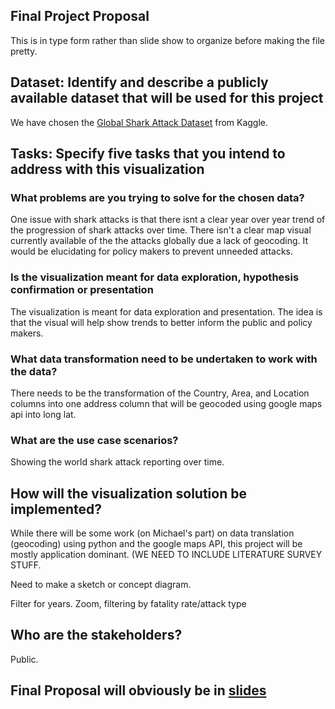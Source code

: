 ## Final Project Proposal
This is in type form rather than slide show to organize before making the file pretty. 

## Dataset: Identify and describe a publicly available dataset that will be used for this project
We have chosen the [Global Shark Attack Dataset](https://www.kaggle.com/teajay/global-shark-attacks) from Kaggle. 

## Tasks: Specify five tasks that you intend to address with this visualization

### What problems are you trying to solve for the chosen data?
  
One issue with shark attacks is that there isnt a clear year over year trend of the progression of shark attacks over time. 
There isn't a clear map visual currently available of the the attacks globally due a lack of geocoding. It would be elucidating 
for policy makers to prevent unneeded attacks. 

### Is the visualization meant for data exploration, hypothesis confirmation or presentation

The visualization is meant for data exploration and presentation. The idea is that the visual will help show trends to better 
inform the public and policy makers. 

### What data transformation need to be undertaken to work with the data? 
There needs to be the transformation of the Country, Area, and Location columns into
one address column that will be geocoded using google maps api into long lat. 

### What are the use case scenarios?

Showing the world shark attack reporting over time. 

## How will the visualization solution be implemented? 

While there will be some work (on Michael's part) on data translation (geocoding) 
using python and the google maps API, 
this project will be mostly application dominant. (WE NEED TO INCLUDE LITERATURE SURVEY STUFF. 

Need to make a sketch or concept diagram. 

Filter for years. Zoom, filtering by fatality rate/attack type

## Who are the stakeholders? 

Public. 

## Final Proposal will obviously be in [slides](https://docs.google.com/presentation/d/1MfLvaYL1ykk9bxoKk0ij5tJ4mxmXP_U63pgFJLAyQ8w/edit?ts=5a6e8255#slide=id.g3295baa2ef_0_0)



  
  
  
  
